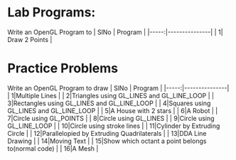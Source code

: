 # Lab Programs:
Write an OpenGL Program to 
| SlNo | Program |
|-----:|---------------|
|     1|     Draw 2 Points    |


# Practice Problems

Write an OpenGL Program to draw
| SlNo | Program |
|-----:|---------------|
|     1|Multiple Lines                              |
|     2|Triangles using GL_LINES and GL_LINE_LOOP   |
|     3|Rectangles using GL_LINES and GL_LINE_LOOP  |
|     4|Squares using GL_LINES and GL_LINE_LOOP     |
|     5|A House with 2 stars                        |
|     6|A Robot                                     |
|     7|Circle using GL_POINTS                      |
|     8|Circle using GL_LINES                       |
|     9|Circle using GL_LINE_LOOP                   |
|    10|Circle using stroke lines                   |
|    11|Cylinder by Extruding Circle                |
|    12|Parallelopied by Extruding Quadrilaterals   |
|    13|DDA Line Drawing                            |
|    14|Moving Text                                 |
|    15|Show which octant a point belongs to(normal code)  |
|    16|A Mesh                                      |
